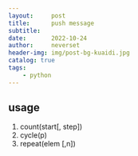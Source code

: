 ```yaml
---
layout:     post
title:      push message
subtitle:   
date:       2022-10-24
author:     neverset
header-img: img/post-bg-kuaidi.jpg
catalog: true
tags:
    - python
---
```


## usage
1. count(start[, step]) 
2. cycle(p) 
3. repeat(elem [,n]) 